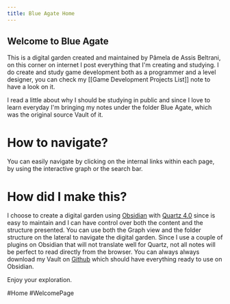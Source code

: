 ```yaml
---
title: Blue Agate Home
---
```

## Welcome to Blue Agate

This is a digital garden created and maintained by Pâmela de Assis Beltrani, on this corner on internet I post everything that I'm creating and studying. I do create and study game development both as a programmer and a level designer, you can check my [[Game Development Projects List]] note to have a look on it.

I read a little about why I should be studying in public and since I love to learn everyday I'm bringing my notes under the folder Blue Agate, which was the original source Vault of it.

# How to navigate?
You can easily navigate by clicking on the internal links within each page, by using the interactive graph or the search bar.
# How did I make this?
I choose to create a digital garden using  [Obsidian](https://obsidian.md) with [Quartz 4.0](https://quartz.jzhao.xyz) since is easy to maintain and I can have control over both the content and the structure presented. You can use both the Graph view and the folder structure on the lateral to navigate the digital garden. Since I use a couple of plugins on Obsidian that will not translate well for Quartz, not all notes will be perfect to read directly from the browser. You can always always download my Vault on [Github](https://github.com/PamNawi/YellowQuartz) which should have everything ready to use on Obsidian.

Enjoy your exploration.

#Home #WelcomePage
